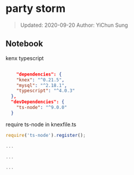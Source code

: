 # party storm

> Updated: 2020-09-20
> Author: YiChun Sung

## Notebook

kenx typescript

```json

	"dependencies": {
    "knex": "^0.21.5",
    "mysql": "^2.18.1",
    "typescript": "^4.0.3"
  },
  "devDependencies": {
    "ts-node": "^9.0.0"
  }

```

require ts-node in knexfile.ts

```javascript
require('ts-node').register();

...

...

...

```

